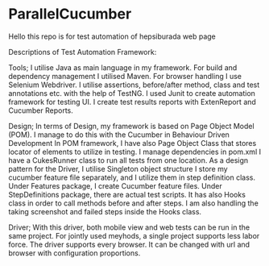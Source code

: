 # ParallelCucumber

Hello this repo is for test automation of hepsiburada web page

Descriptions of Test Automation Framework:

Tools;
I utilise Java as main language in my framework.
For build and dependency management I utilised Maven.
For browser handling I use Selenium Webdriver.
I utilise assertions, before/after method, class and test annotations etc. with the help of TestNG.
I used Junit to create automation framework for testing UI.
I create test results reports with ExtenReport and Cucumber Reports.

Design;
In terms of Design, my framework is based on Page Object Model (POM).
I manage to do this with the Cucumber in  Behaviour Driven Development
In POM framework, I have also Page Object Class that stores locator of elements to utilize in testing.
I manage dependencies in pom.xml
I have a CukesRunner class to run all tests from one location.
As a design pattern for the Driver, I utilise Singleton object structure
I store my cucumber feature file separately, and I utilize them in step definition class.
Under Features package, I create Cucumber feature files.
Under StepDefinitions package, there are actual test scripts.
It has also Hooks class in order to call methods before and after steps.
I am also handling the taking screenshot and failed steps inside the Hooks class.

Driver;
With this driver, both mobile view and web tests can be run in the same project.
For jointly used meyhods, a single project supports less labor force.
The driver supports every browser.
It can be changed with url and browser with configuration proportions.

